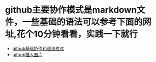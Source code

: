 # github主要协作模式是markdown文件，一些基础的语法可以参考下面的网址,花个10分钟看看，实践一下就行

- [github基础协作和语法格式](https://www.cnblogs.com/yabin/p/6366151.html)
- [github插入图片](https://www.jianshu.com/p/c7618a53454f)

